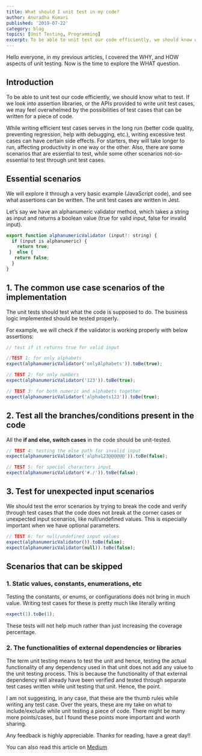 ```yaml
---
title: What should I unit test in my code?
author: Anuradha Kumari
published: '2019-07-22'
category: blog
topics: [Unit Testing, Programming]
excerpt: To be able to unit test our code efficiently, we should know what to test. If we look into assertion libraries, or the APIs provided to write unit test cases, we may feel overwhelmed by the possibilities of test cases that can be written for a piece of code.
---
```


Hello everyone, in my previous articles, I covered the WHY, and HOW aspects of unit testing. Now is the time to explore the WHAT question.

## Introduction

To be able to unit test our code efficiently, we should know what to test. If we look into assertion libraries, or the APIs provided to write unit test cases, we may feel overwhelmed by the possibilities of test cases that can be written for a piece of code.

While writing efficient test cases serves in the long run (better code quality, preventing regression, help with debugging, etc.), writing excessive test cases can have certain side effects. For starters, they will take longer to run, affecting productivity in one way or the other. Also, there are some scenarios that are essential to test, while some other scenarios not-so-essential to test through unit test cases.

## Essential scenarios

We will explore it through a very basic example (JavaScript code), and see what assertions can be written. The unit test cases are written in Jest.

Let’s say we have an alphanumeric validator method, which takes a string as input and returns a boolean value (true for valid input, false for invalid input).

``` javascript
export function alphanumericValidator (input?: string) {
  if (input is alphanumeric) {  
    return true;  
 }  else { 
   return false;
  }
}
```

## 1. The common use case scenarios of the implementation

The unit tests should test what the code is supposed to do. The business logic implemented should be tested properly.

For example, we will check if the validator is working properly with below assertions:

``` javascript
// test if it returns true for valid input

//TEST 1: for only alphabets
expect(alphanumericValidator('onlyAlphabets')).toBe(true);

// TEST 2: for only numbers 
expect(alphanumericValidator('123')).toBe(true);

// TEST 3: for both numeric and alphabets together
expect(alphanumericValidator('alphabets123')).toBe(true);
```

## 2. Test all the branches/conditions present in the code

All the **if and else, switch cases** in the code should be unit-tested.

``` javascript
// TEST 4: testing the else path for invalid input
expect(alphanumericValidator('alpha123@@@@@@')).toBe(false);

// TEST 5: for special characters input
expect(alphanumericValidator('#./')).toBe(false);
```

## 3. Test for unexpected input scenarios

We should test the error scenarios by trying to break the code and verify through test cases that the code does not break at the corner cases or unexpected input scenarios, like null/undefined values. This is especially important when we have optional parameters.

``` javascript
// TEST 6: for null/undefined input values
expect(alphanumericValidator()).toBe(false);
expect(alphanumericValidator(null)).toBe(false);
```

## Scenarios that can be skipped

### 1. Static values, constants, enumerations, etc

Testing the constants, or enums, or configurations does not bring in much value. Writing test cases for these is pretty much like literally writing

``` javascript
expect(1).toBe(1);
```

These tests will not help much rather than just increasing the coverage percentage.

### 2. The functionalities of external dependencies or libraries

The term unit testing means to test the unit and hence, testing the actual functionality of any dependency used in that unit does not add any value to the unit testing process. This is because the functionality of that external dependency will already have been verified and tested through separate test cases written while unit testing that unit. Hence, the point.

I am not suggesting, in any case, that these are the thumb rules while writing any test case. Over the years, these are my take on what to include/exclude while unit testing a piece of code. There might be many more points/cases, but I found these points more important and worth sharing.

Any feedback is highly appreciable. Thanks for reading, have a great day!!

You can also read this article on [Medium](https://anuradhak.medium.com/what-should-i-unit-test-in-my-code-7f0a9f24dee5)
